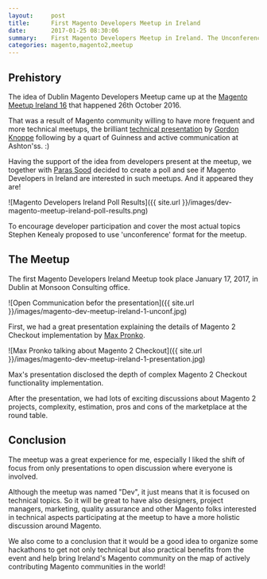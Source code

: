 ```yaml
---
layout:     post
title:      First Magento Developers Meetup in Ireland
date:       2017-01-25 08:30:06
summary:    First Magento Developers Meetup in Ireland. The Unconference. Magento 2 checkout presentation by Max Pronko and lots of round table discussions ...
categories: magento,magento2,meetup
---
```


## Prehistory

The idea of Dublin Magento Developers Meetup came up at the [Magento Meetup Ireland 16](https://www.meetup.com/Magento-Meetup-Ireland/events/234496984/) that happened 26th October 2016.

That was a result of Magento community willing to have more frequent and more technical meetups, the brilliant [technical presentation](https://www.slideshare.net/GordonKnoppe/tips-and-best-practices-for-developing-on-magento-2) by [Gordon Knoppe](https://twitter.com/gordonknoppe) following by a quart of Guinness and active communication at Ashton'ss. :)

Having the support of the idea from developers present at the meetup, we together with [Paras Sood](https://twitter.com/ParasSood29) decided to create a poll and see if Magento Developers in Ireland are interested in such meetups. And it appeared they are!

![Magento Developers Ireland Poll Results]({{ site.url }}/images/dev-magento-meetup-ireland-poll-results.png)

To encourage developer participation and cover the most actual topics Stephen Kenealy proposed to use 'unconference' format for the meetup.

## The Meetup

The first Magento Developers Ireland Meetup took place January 17, 2017, in Dublin at Monsoon Consulting office.

![Open Communication befor the presentation]({{ site.url }}/images/magento-dev-meetup-ireland-1-unconf.jpg)

First, we had a great presentation explaining the details of Magento 2 Checkout implementation by [Max Pronko](https://twitter.com/max_pronko).

![Max Pronko talking about Magento 2 Checkout]({{ site.url }}/images/magento-dev-meetup-ireland-1-presentation.jpg)

Max's presentation disclosed the depth of complex Magento 2 Checkout functionality implementation.

After the presentation, we had lots of exciting discussions about Magento 2 projects, complexity, estimation, pros and cons of the marketplace at the round table.

## Conclusion

The meetup was a great experience for me, especially I liked the shift of focus from only presentations to open discussion where everyone is involved.

Although the meetup was named "Dev", it just means that it is focused on technical topics. So it will be great to have also designers, project managers, marketing, quality assurance and other Magento folks interested in technical aspects participating at the meetup to have a more holistic discussion around Magento.

We also come to a conclusion that it would be a good idea to organize some hackathons to get not only technical but also practical benefits from the event and help bring Ireland's Magento community on the map of actively contributing Magento communities in the world!